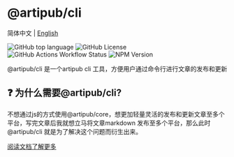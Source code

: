 # @artipub/cli

简体中文 | [English](./README.md)

![GitHub top language](https://img.shields.io/github/languages/top/artipub/artipub)
![GitHub License](https://img.shields.io/github/license/artipub/artipub)
![GitHub Actions Workflow Status](https://img.shields.io/github/actions/workflow/status/artipub/artipub/publish.yml)
![NPM Version](https://img.shields.io/npm/v/%40artipub%2Fcli)

@artipub/cli 是一个artipub cli 工具，方便用户通过命令行进行文章的发布和更新

## ❓ 为什么需要@artipub/cli?

不想通过js的方式使用@artipub/core，想更加轻量灵活的发布和更新文章至多个平台，写完文章后我就想立马将文章markdown 发布至多个平台，那么此时@artipub/cli 就是为了解决这个问题而衍生出来。

[阅读文档了解更多](https://artipub.github.io/artipub/)

